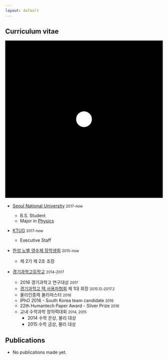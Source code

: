 ```yaml
---
layout: default
---
```


## Curriculum vitae

<img class="profile-picture" src="img/New_Profile_Picture.png">

* [Seoul National University](http://en.snu.ac.kr) <small>2017-now</small>
	* B.S. Student
	* Major in [Physics](http://physics.snu.ac.kr)

* [KTUG](http://www.ktug.org) <small>2017-now</small>
	* Executive Staff

* [한성 노벨 영수재 장학생회](http://www.sonjaehan.org) <small>2015-now</small>
	* 제 2기 제 2조 조장

* [경기과학고등학교](http://www.gs.hs.kr) <small>2014-2017</small>
	* 2016 경기과학고 연구대상 <small>2017</small>
	* [경기과학고 텍 사용자협회](http://latex.gs.hs.kr) 제 1대 회장 <small>2015.12-2017.2</small>
	* 물리인증제 물리마스터 <small>2016</small>
	* IPhO 2016 - South Korea team candidate <small>2016</small>
	* 22th Humantech Paper Award - Silver Prize <small>2016</small>
	* 교내 수학과학 창의력대회 <small>2014, 2015</small>
		* 2014 수학 은상, 물리 대상
		* 2015 수학 금상, 물리 대상

## Publications

* No publications made yet.
